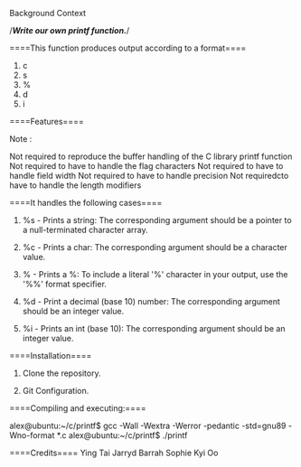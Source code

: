 Background Context

/*****Write our own printf function.*****/

====This function produces output according to a format====

1. c
2. s
3. %
4. d
5. i

====Features====

Note :

Not required to reproduce the buffer handling of the C library printf function
Not required to have to handle the flag characters
Not required to have to handle field width
Not required to have to handle precision
Not requiredcto have to handle the length modifiers


====It handles the following cases====

1. %s - Prints a string: The corresponding argument should be a pointer to a null-terminated character array.

2. %c - Prints a char: The corresponding argument should be a character value.

3. % - Prints a %: To include a literal '%' character in your output, use the '%%' format specifier.

4. %d - Print a decimal (base 10) number: The corresponding argument should be an integer value.

5. %i - Prints an int (base 10): The corresponding argument should be an integer value.


====Installation====

1. Clone the repository.

2. Git Configuration.


====Compiling and executing:====

alex@ubuntu:~/c/printf$ gcc -Wall -Wextra -Werror -pedantic -std=gnu89 -Wno-format *.c
alex@ubuntu:~/c/printf$ ./printf


====Credits====
Ying Tai
Jarryd Barrah
Sophie Kyi Oo

